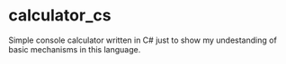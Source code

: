 # calculator_cs
Simple console calculator written in C# just to show my undestanding of basic mechanisms in this language.
